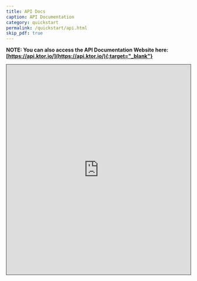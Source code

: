 ```yaml
---
title: API Docs
caption: API Documentation 
category: quickstart
permalink: /quickstart/api.html
skip_pdf: true
---
```


<!--<https://api.ktor.io/>-->

**NOTE: You can also access the API Documentation Website here: [https://api.ktor.io/](https://api.ktor.io/){:target="_blank"}**

<iframe src="https://api.ktor.io/{{ site.ktor_version }}/" style="border:1px solid #343a40;width:100%;height:574px;"></iframe>
